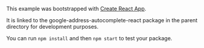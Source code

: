 This example was bootstrapped with [Create React App](https://github.com/facebook/create-react-app).

It is linked to the google-address-autocomplete-react package in the parent directory for development purposes.

You can run `npm install` and then `npm start` to test your package.
